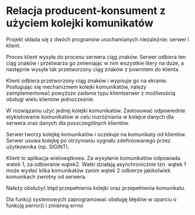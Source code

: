 # Relacja producent-konsument z użyciem kolejki komunikatów

Projekt składa się z dwóch programów uruchamianych niezależnie: serwer i klient.


Proces klient wysyła do procesu serwera ciąg znaków. Serwer odbiera ten ciąg znaków i przetwarza go
zmieniając w nim wszystkie litery na duże, a następnie wysyła tak przetworzony ciąg znaków z
powrotem do klienta. 

Klient odbiera przetworzony ciąg znaków i wypisuje go na ekranie. Posługując
się mechanizmem kolejki komunikatów, należy zaimplementować powyższe zadanie typu klientserwer z możliwością obsługi wielu klientów jednocześnie. 

W rozwiązaniu użyć jednej kolejki komunikatów. Zastosować odpowiednie etykietowanie komunikatów w celu rozróżniania w kolejce
danych dla serwera oraz danych dla poszczególnych klientów.


Serwer tworzy kolejkę komunikatów i oczekuje na komunikaty od klientów. Serwer usuwa kolejkę po
otrzymaniu sygnału zdefiniowanego przez użytkownika (np. SIGINT).


Klient to aplikacja wielowątkowa. Za wysyłanie komunikatów
odpowiada watek 1, za odbieranie wątek2. Watki działają asynchronicznie tzn. wątek 1 może wysłać
kilka komunikatów zanim wątek 2 odbierze jakikolwiek komunikach zwrotny od serwera.

Należy obsłużyć błąd przepełnienia kolejki oraz przepełnienia komunikatu.

Dla funkcji systemowych zaprogramować obsługę błędów w oparciu o funkcję perror() i zmienną errno
